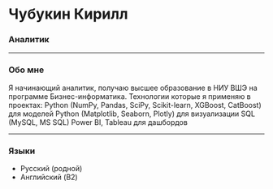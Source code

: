 # Чубукин Кирилл

### Аналитик

--------------------------------------------------------------------

### Обо мне 
Я начинающий аналитик, получаю высшее образование в НИУ ВШЭ на программе Бизнес-информатика.
Технологии которые я применяю в проектах:
Python (NumPy, Pandas, SciPy, Scikit-learn, XGBoost, CatBoost) для моделей
Python (Matplotlib, Seaborn, Plotly) для визуализации
SQL (MySQL, MS SQL)
Power BI, Tableau для дашбордов

--------------------------------------------------------------------

### Языки
* Русский (родной)
* Английский (B2)
